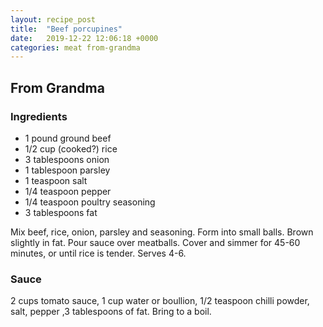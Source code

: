 ```yaml
---
layout: recipe_post
title:  "Beef porcupines"
date:   2019-12-22 12:06:18 +0000
categories: meat from-grandma
---
```


## From Grandma
### Ingredients
* 1 pound ground beef
* 1/2 cup (cooked?) rice
* 3 tablespoons onion
* 1 tablespoon parsley
* 1 teaspoon salt
* 1/4 teaspoon pepper
* 1/4 teaspoon poultry seasoning
* 3 tablespoons fat


Mix beef, rice, onion, parsley and seasoning. Form into small balls. Brown slightly in fat. Pour sauce over meatballs. Cover and simmer for 45-60 minutes, or until rice is tender. Serves 4-6.

### Sauce
2 cups tomato sauce, 1 cup water or boullion, 1/2 teaspoon chilli powder, salt, pepper ,3 tablespoons of fat. Bring to a boil.